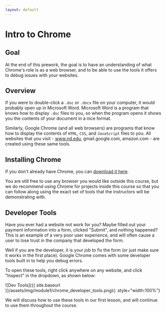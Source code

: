 ```yaml
---
layout: default
---
```

# Intro to Chrome

## Goal

At the end of this prework, the goal is to have an understanding of what Chrome's role is as a web browser, and to be able to use the tools it offers to debug issues with your websites.

## Overview

If you were to double-click a `.doc` or `.docx` file on your computer, it would probably open up in Microsoft Word. Microsoft Word is a program that knows how to display `.doc` files to you, so when the program opens it shows you the contents of your document in a nice format.

Similarly, Google Chrome (and all web browsers) are programs that know how to display the contents of `HTML`, `CSS`, and `JavaScript` files to you. All websites that you visit - www.nd.edu, gmail.google.com, amazon.com - are created using these same tools.

## Installing Chrome

If you don't already have Chrome, you can [download it here](https://www.google.com/chrome/).

You are still free to use any browser you would like outside this course, but we do recommend using Chrome for projects inside this course so that you can follow along using the exact set of tools that the instructors will be demonstrating with.

## Developer Tools

Have you ever had a website not work for you? Maybe filled out your payment information into a form, clicked "Submit", and nothing happened? This is an example of a very poor user experience, and will often cause a user to lose trust in the company that developed the form.

Well if you are the developer, it is your job to fix the form (or just make sure it works in the first place). Google Chrome comes with some developer tools built in to help you debug errors.

To open these tools, right click anywhere on any website, and click "Inspect" in the dropdown, as shown below:

![Dev Tools]({{ site.baseurl }}/assets/img/module1/chrome_developer_tools.png){: style="width:100%"}

We will discuss how to use these tools in our first lesson, and will continue to use them throughout the course.
